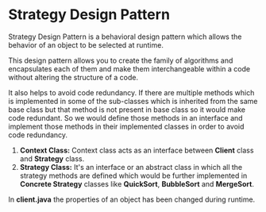 # Strategy Design Pattern

Strategy Design Pattern is a behavioral design pattern which allows the behavior of an object to be selected at runtime.

This design pattern allows you to create the family of algorithms and encapsulates each of them and make them interchangeable within a code without altering the structure of a code.

It also helps to avoid code redundancy. If there are multiple methods which is implemented in some of the sub-classes which is inherited from the same base class but that method is not present in base class so it would make code redundant. So we would define those methods in an interface and implement those methods in their implemented classes in order to avoid code redundancy.

1. **Context Class:** Context class acts as an interface between **Client** class and **Strategy** class.
2. **Strategy Class:** It's an interface or an abstract class in which all the strategy methods are defined which would be further implemented in **Concrete Strategy** classes like **QuickSort**, **BubbleSort** and **MergeSort**.

In **client.java** the properties of an object has been changed during runtime.